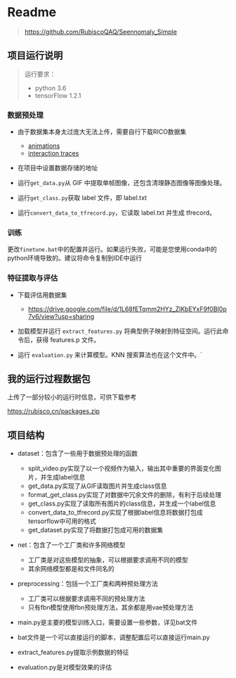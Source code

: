 # Readme

> https://github.com/RubiscoQAQ/Seennomaly_Simple

## 项目运行说明

> 运行要求：
>
> - python 3.6
> - tensorFlow 1.2.1

### 数据预处理

- 由于数据集本身太过庞大无法上传，需要自行下载RICO数据集
  - [animations](https://storage.googleapis.com/crowdstf-rico-uiuc-4540/rico_dataset_v0.1/animations.tar.gz)
  - [interaction traces](https://storage.googleapis.com/crowdstf-rico-uiuc-4540/rico_dataset_v0.1/traces.tar.gz)

- 在项目中设置数据存储的地址
- 运行`get_data.py`从 GIF 中提取单帧图像，还包含清理静态图像等图像处理。
- 运行`get_class.py`获取 label 文件，即 label.txt
- 运行`convert_data_to_tfrecord.py`，它读取 label.txt 并生成 tfrecord。

### 训练

更改`finetune.bat`中的配置并运行。如果运行失败，可能是您使用conda中的python环境导致的。建议将命令复制到IDE中运行

### 特征提取与评估

- 下载评估用数据集
  - https://drive.google.com/file/d/1L68fETqmm2HYz_ZlKbEYxF9f0BI0p7v6/view?usp=sharing
- 加载模型并运行 `extract_features.py` 将典型例子映射到特征空间。运行此命令后，获得 features.p 文件。

- 运行 `evaluation.py` 来计算模型。KNN 搜索算法也在这个文件中。`

## 我的运行过程数据包

上传了一部分较小的运行时信息，可供下载参考

https://rubisco.cn/packages.zip

## 项目结构

- dataset：包含了一些用于数据预处理的函数
  - split_video.py实现了以一个视频作为输入，输出其中重要的界面变化图片，并生成label信息
  - get_data.py实现了从GIF读取图片并生成class信息
  - format_get_class.py实现了对数据中冗余文件的删除，有利于后续处理
  - get_class.py实现了读取所有图片的class信息，并生成一个label信息
  - convert_data_to_tfrecord.py实现了根据label信息将数据打包成tensorflow中可用的格式
  - get_dataset.py实现了将数据打包成可用的数据集

- net：包含了一个工厂类和许多网络模型
  - 工厂类是对这些模型的抽象，可以根据要求调用不同的模型
  - 其余网络模型都是和文件同名的
- preprocessing：包括一个工厂类和两种预处理方法
  - 工厂类可以根据要求调用不同的预处理方法
  - 只有fbn模型使用fbn预处理方法，其余都是用vae预处理方法
- main.py是主要的模型训练入口，需要设置一些参数，详见bat文件
- bat文件是一个可以直接运行的脚本，调整配置后可以直接运行main.py
- extract_features.py提取示例数据的特征
- evaluation.py是对模型效果的评估



